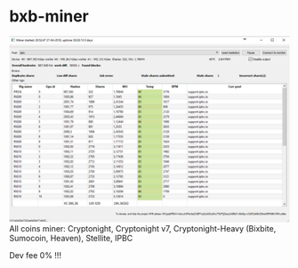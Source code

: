 # bxb-miner
![](https://github.com/BixBite-project/bxb-miner/blob/master/img.png?raw=true)
All coins miner:
Cryptonight, Cryptonight v7, Cryptonight-Heavy (Bixbite, Sumocoin, Heaven), Stellite, IPBC

Dev fee 0% !!!
